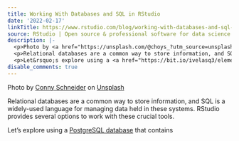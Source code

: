 ```yaml
---
title: Working With Databases and SQL in RStudio
date: '2022-02-17'
linkTitle: https://www.rstudio.com/blog/working-with-databases-and-sql-in-rstudio/
source: RStudio | Open source & professional software for data science teams on RStudio
description: |-
  <p>Photo by <a href="https://unsplash.com/@choys_?utm_source=unsplash&utm_medium=referral&utm_content=creditCopyText">Conny Schneider</a> on <a href="https://unsplash.com/">Unsplash</a></p>
  <p>Relational databases are a common way to store information, and SQL is a widely-used language for managing data held in these systems. RStudio provides several options to work with these crucial tools.</p>
  <p>Let&rsquo;s explore using a <a href="https://bit.io/ivelasq3/elements" target = "_blank">PostgreSQL database</a> that contains <a href="https://github.com/fivethirtyeight/data/tree/master/bob-ross" ...
disable_comments: true
---
```

<p>Photo by <a href="https://unsplash.com/@choys_?utm_source=unsplash&utm_medium=referral&utm_content=creditCopyText">Conny Schneider</a> on <a href="https://unsplash.com/">Unsplash</a></p>
<p>Relational databases are a common way to store information, and SQL is a widely-used language for managing data held in these systems. RStudio provides several options to work with these crucial tools.</p>
<p>Let&rsquo;s explore using a <a href="https://bit.io/ivelasq3/elements" target = "_blank">PostgreSQL database</a> that contains <a href="https://github.com/fivethirtyeight/data/tree/master/bob-ross" ...